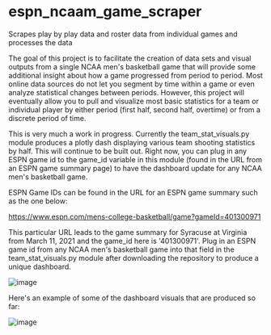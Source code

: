 # espn_ncaam_game_scraper
Scrapes play by play data and roster data from individual games and processes the data

The goal of this project is to facilitate the creation of data sets and visual outputs from a single NCAA men's basketball game that will provide some additional insight about how a game progressed from period to period. Most online data sources do not let you segment by time within a game or even analyze statistical changes between periods. However, this project will eventually allow you to pull and visualize most basic statistics for a team or individual player by either period (first half, second half, overtime) or from a discrete period of time. 

This is very much a work in progress. Currently the team_stat_visuals.py module produces a plotly dash displaying various team shooting statistics by half. This will continue to be built out. Right now, you can plug in any ESPN game id to the game_id variable in this module (found in the URL from an ESPN game summary page) to have the dashboard update for any NCAA men's basketball game. 

ESPN Game IDs can be found in the URL for an ESPN game summary such as the one below:

https://www.espn.com/mens-college-basketball/game?gameId=401300971

This particular URL leads to the game summary for Syracuse at Virginia from March 11, 2021 and the game_id here is '401300971'. Plug in an ESPN game id from any NCAA men's basketball game into that field in the team_stat_visuals.py module after downloading the repository to produce a unique dashboard. 

![image](https://user-images.githubusercontent.com/79474788/113053682-8f395600-9176-11eb-85e9-7838f1c283d4.png)

Here's an example of some of the dashboard visuals that are produced so far:

![image](https://user-images.githubusercontent.com/79474788/113053831-bdb73100-9176-11eb-81ca-11637f6ff88d.png)


